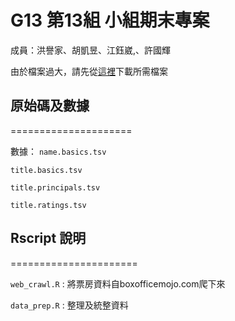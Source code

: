 G13 第13組 小組期末專案
=====================


成員：洪譽家、胡凱昱、江鈺崴,、許國輝

由於檔案過大，請先從[這裡](https://drive.google.com/drive/folders/1Cp_gkLfO0qNUkqjjfzoe-LgBCoUbC1Hs?fbclid=IwAR0rE08JE7v_wC3nctAFVKcFgCUHJotn-h5seGuEzwbFjTQt-YHCNv5XGUU)下載所需檔案


## 原始碼及數據
=====================

數據：
`name.basics.tsv` 

`title.basics.tsv`

`title.principals.tsv` 

`title.ratings.tsv`


## Rscript 說明
======================


`web_crawl.R` : 將票房資料自boxofficemojo.com爬下來    

`data_prep.R` : 整理及統整資料
